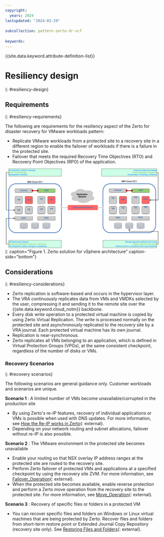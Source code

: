 ```yaml
---
copyright:
  years: 2024
lastupdated: "2024-03-29"

subcollection: pattern-zerto-dr-vcf

keywords:
---
```

{{site.data.keyword.attribute-definition-list}}

# Resiliency design
{: #resiliency-design}

## Requirements
{: #resiliency-requirements}

The following are requirements for the resiliency aspect of the Zerto for disaster recovery for VMware workloads pattern:

- Replicate VMware workloads from a protected site to a recovery site in a different region to enable the failover of workloads if there is a failure in the protected site.
- Failover that meets the required Recovery Time Objectives (RTO) and Recovery Point Objectives (RPO) of the application.

![Zerto_solution_for_vSphere_architecture](image/Zerto-Architecture-High-Level.svg){: caption="Figure 1. Zerto solution for vSphere architecture" caption-side="bottom"}

## Considerations
{: #resiliency-considerations}

- Zerto replication is software-based and occurs in the hypervisor layer.
- The VRA continuously replicates data from VMs and VMDKs selected by the user, compressing it and sending it to the remote site over the {{site.data.keyword.cloud_notm}} backbone.
- Every disk write operation to a protected virtual machine is copied by using Zerto Virtual Replication. The write is processed normally on the protected site and asynchronously replicated to the recovery site by a VRA journal. Each protected virtual machine has its own journal.
- Replication is near-synchronous.
- Zerto replicates all VMs belonging to an application, which is defined in Virtual Protection Groups (VPGs), at the same consistent checkpoint, regardless of the number of disks or VMs.

### Recovery Scenarios
{: #recovery scenarios}

The following scenarios are general guidance only. Customer workloads and scenarios are unique.

**Scenario 1** : A limited number of VMs become unavailable/corrupted in the production site

- By using Zerto's re-IP features, recovery of individual applications or VMs is possible when used with DNS updates. For more information, see [How the Re-IP works in Zerto](https://help.zerto.com/kb/000002926){: external}.
- Depending on your network routing and subnet allocations, failover without re-IP is also possible.

**Scenario 2** : The VMware environment in the protected site becomes unavailable

- Enable your routing so that NSX overlay IP address ranges at the protected site are routed to the recovery site.
- Perform Zerto failover of protected VMs and applications at a specified checkpoint by using the recovery site ZVM. For more information, see [Failover_Operation](https://help.zerto.com/bundle/Admin.VC.HTML.10.0_U3/page/The_Failover_Operation.htm){: external}.
- When the protected site becomes available, enable reverse protection and perform a Zerto move operation from the recovery site to the protected site. For more information, see [Move_Operation](https://help.zerto.com/bundle/Admin.ZSSP.HTML.10.0_U3/page/The_Move_Operation.htm){: external}.

**Scenario 3** : Recovery of specific files or folders in a protected VM

- You can recover specific files and folders on Windows or Linux virtual machines that are being protected by Zerto. Recover files and folders from short-term restore point or Extended Journal Copy Repository (recovery site only). See [Restoring Files and Folders](https://help.zerto.com/bundle/Admin.VC.HTML.10.0_U3/page/restore.htm){: external}.
